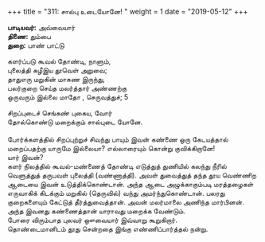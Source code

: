 ﻿+++
title = "311: சால்பு உடையோனே!  "
weight = 1
date = "2019-05-12"
+++

**பாடியவர்:** அவ்வையார்  
**திணை:** தும்பை  
**துறை:** பாண் பாட்டு  
  
களர்ப்படு கூவல் தோண்டி, நாளும்,  
புலைத்தி கழீஇய தூவெள் அறுவை;  
தாதுஎரு மறுகின் மாசுண இருந்து,  
பலர்குறை செய்த மலர்த்தார் அண்ணற்கு  
ஒருவரும் இல்லை மாதோ , செருவத்துச்; 5  
  
சிறப்புடைச் செங்கண் புகைய, வோர்  
தோல்கொண்டு மறைக்கும் சால்புடை யோனே.  
   
போர்க்களத்தில் சிறப்புற்றுச் சிவந்து பாயும் இவன் கண்ணை ஒரு கேடயத்தால் மறைப்பதற்கு யாருமே இல்லையா? எல்லாரையும் கொன்று குவிக்கிறானே!  
யார் இவன்?  
களர் நிலத்தில் கூவல்-மண்ணைத் தோண்டி எடுத்துத் துணியில் கலந்து நீரில் வெளுத்துத் தருபவள் புலைத்தி (வண்ணாத்தி). அவள் துவைத்துத் தந்த தூய வெண்ணிற ஆடையை இவன் உடுத்திக்கொண்டான். அந்த ஆடை அழுக்காகும்படி மரத்தழைகள் எருவாகிக் கிடக்கும் மறுகில் (தெருவில்) வந்து அமர்ந்துகொண்டான். பலரது குறைகளையும் கேட்டுத் தீர்த்துவைத்தான். அவன் மலர்மாலை அணிந்த மார்பினன். அந்த இவனது கண்ணைத்தான் யாராவது மறைக்க வேண்டும்.  
போரை விரும்பாத புலவர் ஔவையார் இவ்வாறு கூறுகிறார்.  
தொண்டைமானிடம் தூது சென்றதை இங்கு எண்ணிப்பார்த்தல் நன்று.  
